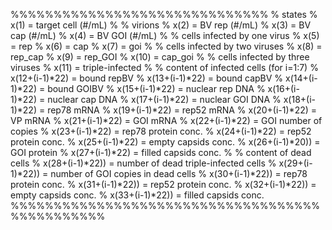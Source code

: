%%%%%%%%%%%%%%%%%%%%%%%%%%%%%%
% states
% x(1) = target cell (#/mL)
%
% virions
% x(2) = BV rep (#/mL) 
% x(3) = BV cap (#/mL) 
% x(4) = BV GOI (#/mL)
%
% cells infected by one virus
% x(5) = rep
% x(6) = cap
% x(7) = goi
%
% cells infected by two viruses
% x(8) = rep_cap
% x(9) = rep_GOI
% x(10) = cap_goi
% 
% cells infected by three viruses
% x(11) = triple-infected
%
% content of infected cells (for i=1:7)
% x(12+(i-1)*22) = bound repBV
% x(13+(i-1)*22) = bound capBV
% x(14+(i-1)*22) = bound GOIBV
% x(15+(i-1)*22) = nuclear rep DNA
% x(16+(i-1)*22) = nuclear cap DNA
% x(17+(i-1)*22) = nuclear GOI DNA
% x(18+(i-1)*22) = rep78 mRNA
% x(19+(i-1)*22) = rep52 mRNA
% x(20+(i-1)*22) = VP mRNA
% x(21+(i-1)*22) = GOI mRNA
% x(22+(i-1)*22) = GOI number of copies
% x(23+(i-1)*22) = rep78 protein conc.
% x(24+(i-1)*22) = rep52 protein conc.
% x(25+(i-1)*22) = empty capsids conc.
% x(26+(i-1)*20)) = GOI protein
% x(27+(i-1)*22) = filled capsids conc.
% 
% content of dead cells
% x(28+(i-1)*22)) = number of dead triple-infected cells
% x(29+(i-1)*22)) = number of GOI copies in dead cells
% x(30+(i-1)*22)) = rep78 protein conc.
% x(31+(i-1)*22)) = rep52 protein conc.
% x(32+(i-1)*22)) = empty capsids conc.
% x(33+(i-1)*22)) = filled capsids conc.
%%%%%%%%%%%%%%%%%%%%%%%%%%%%%%%%%%%%%%%%%%%%%%%
